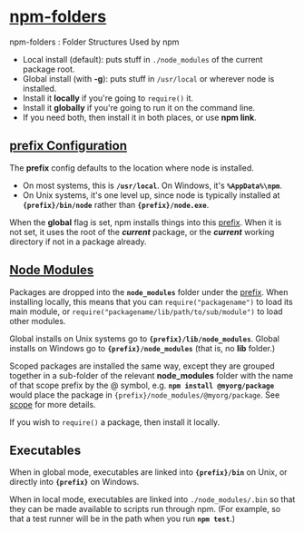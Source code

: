 # [npm-folders](https://docs.npmjs.com/files/folders)

npm-folders : Folder Structures Used by npm

- Local install (default): puts stuff in `./node_modules` of the current package root.  
- Global install (with **-g**): puts stuff in `/usr/local` or wherever node is installed.  
- Install it **locally** if you're going to `require()` it.  
- Install it **globally** if you're going to run it on the command line.  
- If you need both, then install it in both places, or use **npm link**.  

## [prefix Configuration](https://docs.npmjs.com/files/folders#prefix-configuration)

The **prefix** config defaults to the location where node is installed.  

- On most systems, this is **`/usr/local`**. On Windows, it's **`%AppData%\npm`**.  
- On Unix systems, it's one level up, since node is typically installed at **`{prefix}/bin/node`** rather than **`{prefix}/node.exe`**.

When the **global** flag is set, npm installs things into this <u>prefix</u>. When it is not set, it uses the root of the ***current*** package, or the ***current*** working directory if not in a package already.

## [Node Modules](https://docs.npmjs.com/files/folders#node-modules)

Packages are dropped into the **`node_modules`** folder under the <u>prefix</u>. When installing locally, this means that you can `require("packagename")` to load its main module, or `require("packagename/lib/path/to/sub/module")` to load other modules.

Global installs on Unix systems go to **`{prefix}/lib/node_modules`**. Global installs on Windows go to **`{prefix}/node_modules`** (that is, no **lib** folder.)

Scoped packages are installed the same way, except they are grouped together in a sub-folder of the relevant **node_modules** folder with the name of that scope prefix by the @ symbol, e.g. **`npm install @myorg/package`** would place the package in `{prefix}/node_modules/@myorg/package`. See [scope](https://docs.npmjs.com/misc/scope) for more details.

If you wish to `require()` a package, then install it locally.

## Executables

When in global mode, executables are linked into **`{prefix}/bin`** on Unix, or directly into **`{prefix}`** on Windows.

When in local mode, executables are linked into `./node_modules/.bin` so that they can be made available to scripts run through npm. (For example, so that a test runner will be in the path when you run **`npm test`**.)
